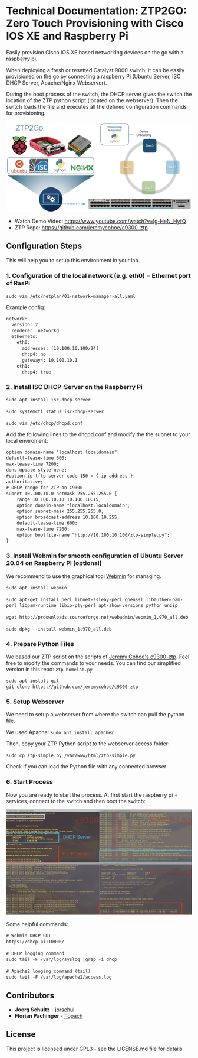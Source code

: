 # Technical Documentation: ZTP2GO: Zero Touch Provisioning with Cisco IOS XE and Raspberry Pi

Easily provision Cisco IOS XE based networking devices on the go with a raspberry pi.

When deploying a fresh or resetted Catalyst 9000 switch, it can be easily provisioned on the go by connecting a raspberry Pi (Ubuntu Server, ISC DHCP Server, Apache/Nginx Webserver).

During the boot process of the switch, the DHCP server gives the switch the location of the ZTP python script (located on the webserver). Then the switch loads the file and executes all the defined configuration commands for provisioning.

![](ztp2go.png)

* Watch Demo Video: https://www.youtube.com/watch?v=Ig-HeN_HyfQ
* ZTP Repo: https://github.com/jeremycohoe/c9300-ztp

## Configuration Steps

This will help you to setup this environment in your lab.

### 1. Configuration of the local network (e.g. eth0) = Ethernet port of RasPi

`sudo vim /etc/netplan/01-network-manager-all.yaml`

Example config:

```
network:
  version: 2
  renderer: networkd
  ethernets:
    eth0:
      addresses: [10.100.10.100/24]
      dhcp4: no
      gateway4: 10.100.10.1
    eth1:
      dhcp4: true
```

### 2. Install ISC DHCP-Server on the Raspberry Pi

```
sudo apt install isc-dhcp-server

sudo systemctl status isc-dhcp-server

sudo vim /etc/dhcp/dhcpd.conf
```

Add the following lines to the dhcpd.conf and modify the the subnet to your local enviroment:

```
option domain-name "localhost.localdomain";
default-lease-time 600;
max-lease-time 7200;
ddns-update-style none;
#option ip-tftp-server code 150 = { ip-address };
authoritative;
# DHCP range for ZTP on C9300
subnet 10.100.10.0 netmask 255.255.255.0 {
	range 10.100.10.10 10.100.10.15;
	option domain-name "localhost.localdomain";
	option subnet-mask 255.255.255.0;
	option broadcast-address 10.100.10.255;
	default-lease-time 600;
	max-lease-time 7200;
	option bootfile-name "http://10.100.10.100/ztp-simple.py";
}
```
### 3. Install Webmin for smooth configuration of Ubuntu Server 20.04 on Raspberry Pi (optional)

We recommend to use the graphical tool [Webmin](https://www.webmin.com/) for managing.

```
sudo apt install webmin

sudo apt-get install perl libnet-ssleay-perl openssl libauthen-pam-perl libpam-runtime libio-pty-perl apt-show-versions python unzip

wget http://prdownloads.sourceforge.net/webadmin/webmin_1.970_all.deb

sudo dpkg --install webmin_1.970_all.deb
```

### 4. Prepare Python Files

We based our ZTP script on the scripts of [Jeremy Cohoe's c9300-ztp](https://github.com/jeremycohoe/c9300-ztp). Feel free to modify the commands to your needs. You can find our simplified version in this repo: `ztp-homelab.py`

```
sudo apt install git
git clone https://github.com/jeremycohoe/c9300-ztp
```

### 5. Setup Webserver

We need to setup a webserver from where the switch can pull the python file.

We used Apache: `sudo apt install apache2`

Then, copy your ZTP Python script to the webserver access folder:

`sudo cp ztp-simple.py /var/www/html/ztp-simple.py`

Check if you can load the Python file with any connected browser.

### 6. Start Process

Now you are ready to start the process. At first start the raspberry pi + services, connect to the switch and then boot the switch:

![](ztp2go-4screens.png)

Some helpful commands:

```
# Webmin DHCP GUI
https://dhcp-pi:10000/

# DHCP logging command
sudo tail -F /var/log/syslog |grep -i dhcp

# Apache2 looging command (tail)
sudo tail -F /var/log/apache2/access.log
```

## Contributors

* **Joerg Schultz** - [jorschul](https://github.com/jorschul)
* **Florian Pachinger** - [flopach](https://github.com/flopach)

## License

This project is licensed under GPL3 - see the [LICENSE.md](LICENSE.md) file for details